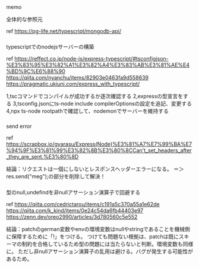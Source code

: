 ##

memo

全体的な参照元

ref
https://pg-life.net/typescript/mongodb-api/


###
typescriptでのnodejsサーバーの構築

ref
https://reffect.co.jp/node-js/express-typescript/#tsconfigjson-%E3%83%95%E3%82%A1%E3%82%A4%E3%83%AB%E3%81%AE%E4%BD%9C%E6%88%90
https://qiita.com/nyanchu/items/82903e0463fa9d558639
https://pragmatic.ukiuni.com/express_with_typescript/



1,tscコマンドでコンパイルが成功するか逐次確認する
2,expressの型宣言をする
3,tsconfig.jsonにts-node include compilerOptionsの設定を追記、変更する
4,npx ts-node rootpathで確認して、nodemonでサーバーを維持する

###
send error

ref
https://scrapbox.io/gyarasu/Express(Node)%E3%81%A7%E7%99%BA%E7%94%9F%E3%81%99%E3%82%8B%E3%80%8CCan't_set_headers_after_they_are_sent.%E3%80%8D

結論：リクエストは一個にしないとレスポンスヘッダーエラーになる。
＝＞res.send("meg");の部分を削除して解決！


###
型のnull,undefindを非nullアサーション演算子で回避する

ref
https://qiita.com/cedrictarou/items/c191a5c370a55a1e62de
https://qiita.com/k_kind/items/0e24c54da6fb44403e97
https://zenn.dev/oreo2990/articles/3d780560c5e552

結論：patchのgerman変数やenvの環境変数はnullやstringであることを機械側に保障するために「!」をつける。
つけても問題ない根拠は、patchは既にスキーマの制約を合格しているため型の問題には当たらないと判断。環境変数も同様に。
ただし非nullアサーション演算子の乱用は避ける。バグが発生する可能性があるため。

###


